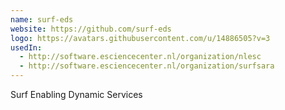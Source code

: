 ```yaml
---
name: surf-eds
website: https://github.com/surf-eds
logo: https://avatars.githubusercontent.com/u/14886505?v=3
usedIn:
  - http://software.esciencecenter.nl/organization/nlesc
  - http://software.esciencecenter.nl/organization/surfsara
---
```

Surf Enabling Dynamic Services
